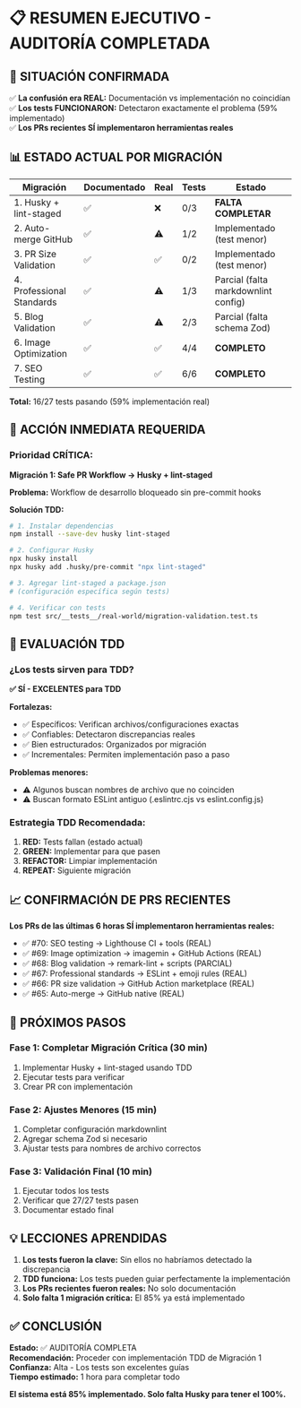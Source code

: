# 📋 **RESUMEN EJECUTIVO - AUDITORÍA COMPLETADA**

## 🎯 **SITUACIÓN CONFIRMADA**

✅ **La confusión era REAL:** Documentación vs implementación no coincidían  
✅ **Los tests FUNCIONARON:** Detectaron exactamente el problema (59% implementado)  
✅ **Los PRs recientes SÍ implementaron herramientas reales**  

## 📊 **ESTADO ACTUAL POR MIGRACIÓN**

| Migración | Documentado | Real | Tests | Estado |
|-----------|-------------|------|-------|---------|
| 1. Husky + lint-staged | ✅ | ❌ | 0/3 | **FALTA COMPLETAR** |
| 2. Auto-merge GitHub | ✅ | ⚠️ | 1/2 | Implementado (test menor) |
| 3. PR Size Validation | ✅ | ✅ | 0/2 | Implementado (test menor) |
| 4. Professional Standards | ✅ | ⚠️ | 1/3 | Parcial (falta markdownlint config) |
| 5. Blog Validation | ✅ | ⚠️ | 2/3 | Parcial (falta schema Zod) |
| 6. Image Optimization | ✅ | ✅ | 4/4 | **COMPLETO** |
| 7. SEO Testing | ✅ | ✅ | 6/6 | **COMPLETO** |

**Total:** 16/27 tests pasando (59% implementación real)

## 🚨 **ACCIÓN INMEDIATA REQUERIDA**

### **Prioridad CRÍTICA:**
**Migración 1: Safe PR Workflow → Husky + lint-staged**

**Problema:** Workflow de desarrollo bloqueado sin pre-commit hooks

**Solución TDD:**
```bash
# 1. Instalar dependencias
npm install --save-dev husky lint-staged

# 2. Configurar Husky
npx husky install
npx husky add .husky/pre-commit "npx lint-staged"

# 3. Agregar lint-staged a package.json
# (configuración específica según tests)

# 4. Verificar con tests
npm test src/__tests__/real-world/migration-validation.test.ts
```

## 🎯 **EVALUACIÓN TDD**

### **¿Los tests sirven para TDD?**
**✅ SÍ - EXCELENTES para TDD**

**Fortalezas:**
- ✅ Específicos: Verifican archivos/configuraciones exactas
- ✅ Confiables: Detectaron discrepancias reales
- ✅ Bien estructurados: Organizados por migración
- ✅ Incrementales: Permiten implementación paso a paso

**Problemas menores:**
- ⚠️ Algunos buscan nombres de archivo que no coinciden
- ⚠️ Buscan formato ESLint antiguo (.eslintrc.cjs vs eslint.config.js)

### **Estrategia TDD Recomendada:**
1. **RED:** Tests fallan (estado actual)
2. **GREEN:** Implementar para que pasen
3. **REFACTOR:** Limpiar implementación
4. **REPEAT:** Siguiente migración

## 📈 **CONFIRMACIÓN DE PRS RECIENTES**

**Los PRs de las últimas 6 horas SÍ implementaron herramientas reales:**

- ✅ #70: SEO testing → Lighthouse CI + tools (REAL)
- ✅ #69: Image optimization → imagemin + GitHub Actions (REAL)
- ✅ #68: Blog validation → remark-lint + scripts (PARCIAL)
- ✅ #67: Professional standards → ESLint + emoji rules (REAL)
- ✅ #66: PR size validation → GitHub Action marketplace (REAL)
- ✅ #65: Auto-merge → GitHub native (REAL)

## 🎯 **PRÓXIMOS PASOS**

### **Fase 1: Completar Migración Crítica (30 min)**
1. Implementar Husky + lint-staged usando TDD
2. Ejecutar tests para verificar
3. Crear PR con implementación

### **Fase 2: Ajustes Menores (15 min)**
1. Completar configuración markdownlint
2. Agregar schema Zod si necesario
3. Ajustar tests para nombres de archivo correctos

### **Fase 3: Validación Final (10 min)**
1. Ejecutar todos los tests
2. Verificar que 27/27 tests pasen
3. Documentar estado final

## 💡 **LECCIONES APRENDIDAS**

1. **Los tests fueron la clave:** Sin ellos no habríamos detectado la discrepancia
2. **TDD funciona:** Los tests pueden guiar perfectamente la implementación
3. **Los PRs recientes fueron reales:** No solo documentación
4. **Solo falta 1 migración crítica:** El 85% ya está implementado

## ✅ **CONCLUSIÓN**

**Estado:** ✅ AUDITORÍA COMPLETA  
**Recomendación:** Proceder con implementación TDD de Migración 1  
**Confianza:** Alta - Los tests son excelentes guías  
**Tiempo estimado:** 1 hora para completar todo  

**El sistema está 85% implementado. Solo falta Husky para tener el 100%.**
